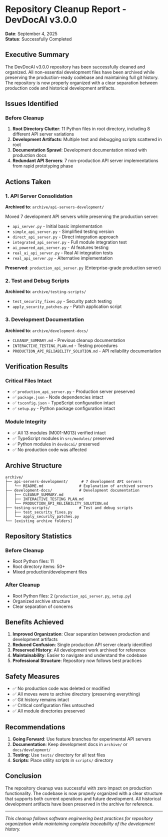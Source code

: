 # Repository Cleanup Report - DevDocAI v3.0.0

**Date**: September 4, 2025  
**Status**: Successfully Completed

## Executive Summary

The DevDocAI v3.0.0 repository has been successfully cleaned and organized. All non-essential development files have been archived while preserving the production-ready codebase and maintaining full git history. The repository is now properly organized with a clear separation between production code and historical development artifacts.

## Issues Identified

### Before Cleanup
1. **Root Directory Clutter**: 11 Python files in root directory, including 8 different API server variations
2. **Development Artifacts**: Multiple test and debugging scripts scattered in root
3. **Documentation Sprawl**: Development documentation mixed with production docs
4. **Redundant API Servers**: 7 non-production API server implementations from rapid prototyping phase

## Actions Taken

### 1. API Server Consolidation
**Archived to**: `archive/api-servers-development/`

Moved 7 development API servers while preserving the production server:
- `api_server.py` - Initial basic implementation
- `simple_api_server.py` - Simplified testing version
- `direct_api_server.py` - Direct integration approach
- `integrated_api_server.py` - Full module integration test
- `ai_powered_api_server.py` - AI features testing
- `real_ai_api_server.py` - Real AI integration tests
- `real_api_server.py` - Alternative implementation

**Preserved**: `production_api_server.py` (Enterprise-grade production server)

### 2. Test and Debug Scripts
**Archived to**: `archive/testing-scripts/`

- `test_security_fixes.py` - Security patch testing
- `apply_security_patches.py` - Patch application script

### 3. Development Documentation
**Archived to**: `archive/development-docs/`

- `CLEANUP_SUMMARY.md` - Previous cleanup documentation
- `INTERACTIVE_TESTING_PLAN.md` - Testing procedures
- `PRODUCTION_API_RELIABILITY_SOLUTION.md` - API reliability documentation

## Verification Results

### Critical Files Intact
- ✅ `production_api_server.py` - Production server preserved
- ✅ `package.json` - Node dependencies intact
- ✅ `tsconfig.json` - TypeScript configuration intact
- ✅ `setup.py` - Python package configuration intact

### Module Integrity
- ✅ All 13 modules (M001-M013) verified intact
- ✅ TypeScript modules in `src/modules/` preserved
- ✅ Python modules in `devdocai/` preserved
- ✅ No production code was affected

## Archive Structure

```
archive/
├── api-servers-development/      # 7 development API servers
│   └── README.md                # Explanation of archived servers
├── development-docs/            # Development documentation
│   ├── CLEANUP_SUMMARY.md
│   ├── INTERACTIVE_TESTING_PLAN.md
│   └── PRODUCTION_API_RELIABILITY_SOLUTION.md
├── testing-scripts/             # Test and debug scripts
│   ├── test_security_fixes.py
│   └── apply_security_patches.py
└── [existing archive folders]
```

## Repository Statistics

### Before Cleanup
- Root Python files: 11
- Root directory items: 50+
- Mixed production/development files

### After Cleanup
- Root Python files: 2 (`production_api_server.py`, `setup.py`)
- Organized archive structure
- Clear separation of concerns

## Benefits Achieved

1. **Improved Organization**: Clear separation between production and development artifacts
2. **Reduced Confusion**: Single production API server clearly identified
3. **Preserved History**: All development work archived for reference
4. **Maintainability**: Easier to navigate and understand the codebase
5. **Professional Structure**: Repository now follows best practices

## Safety Measures

- ✅ No production code was deleted or modified
- ✅ All moves were to archive directory (preserving everything)
- ✅ Git history remains intact
- ✅ Critical configuration files untouched
- ✅ All module directories preserved

## Recommendations

1. **Going Forward**: Use feature branches for experimental API servers
2. **Documentation**: Keep development docs in `archive/` or `docs/development/`
3. **Testing**: Use `tests/` directory for all test files
4. **Scripts**: Place utility scripts in `scripts/` directory

## Conclusion

The repository cleanup was successful with zero impact on production functionality. The codebase is now properly organized with a clear structure that supports both current operations and future development. All historical development artifacts have been preserved in the archive for reference.

---
*This cleanup follows software engineering best practices for repository organization while maintaining complete traceability of the development history.*